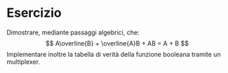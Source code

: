 # Esercizio

Dimostrare, mediante passaggi algebrici, che:
$$
A\overline{B} + \overline{A}B + AB = A + B
$$
Implementare inoltre la tabella di verità della funzione booleana tramite un multiplexer.
